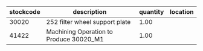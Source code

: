 |stockcode|description|quantity|location|
|---------|-----------|--------|--------|
|30020|252 filter wheel support plate|1.00||
|41422|Machining Operation to Produce 30020_M1|1.00||
